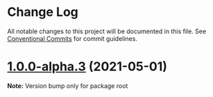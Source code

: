 # Change Log

All notable changes to this project will be documented in this file.
See [Conventional Commits](https://conventionalcommits.org) for commit guidelines.

# [1.0.0-alpha.3](https://github.com/liuweiGL/vite-certificate/compare/v1.0.0-alpha.2...v1.0.0-alpha.3) (2021-05-01)

**Note:** Version bump only for package root
